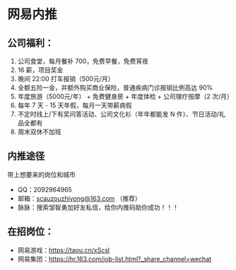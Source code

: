 # 网易内推  

## 公司福利：

1. 公司食堂，每月餐补 700，免费早餐，免费宵夜
2. 16 薪，项目奖金
3. 晚间 22:00 打车报销（500元/月）
4. 全额五险一金，并额外购买商业保险，普通疾病门诊报销比例高达 90%
5. 年度旅游（5000元/年） + 免费健身房 + 年度体检 + 公司理疗按摩（2 次/月）
6. 每年 7 天 - 15 天年假，每月一天带薪病假
7. 不定时线上/下有奖问答活动、公司文化衫（年年都能发 N 件）、节日活动/礼品全都有
8. 周末双休不加班

## 内推途径
带上想要来的岗位和城市

- QQ：2092964965
- 邮箱：scauzouzhiyong@163.com （推荐）
- 脉脉：搜索邹智勇加好友私信，给你内推码助你成功！！！

## 在招岗位：

- 网易游戏：https://taou.cn/xScsl
- 网易集团：https://hr.163.com/job-list.html?_share_channel=wechat
